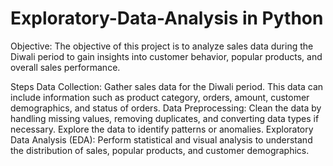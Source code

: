 # Exploratory-Data-Analysis in Python
Objective: The objective of this project is to analyze sales data during the Diwali period to gain insights into customer behavior, popular products, and overall sales performance.

Steps
 Data Collection: Gather sales data for the Diwali period. This data can include information such as product category, orders, amount, customer demographics, and status of orders.
 Data Preprocessing: Clean the data by handling missing values, removing duplicates, and converting data types if necessary. Explore the data to identify patterns or anomalies.
 Exploratory Data Analysis (EDA): Perform statistical and visual analysis to understand the distribution of sales, popular products, and customer demographics.


